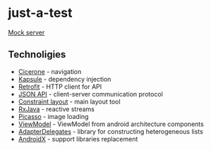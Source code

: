 # just-a-test

[Mock server](https://justtest11.docs.apiary.io/#)

## Technoligies

 - [Cicerone](https://github.com/terrakok/Cicerone) - navigation
 - [Kapsule](https://traversal.space/kapsule/) - dependency injection
 - [Retrofit](https://square.github.io/retrofit/) - HTTP client for API
 - [JSON API](https://jsonapi.org/) - client-server communication protocol
 - [Constraint layout](https://developer.android.com/training/constraint-layout/) - main layout tool
 - [RxJava](https://github.com/ReactiveX/RxJava) - reactive streams
 - [Picasso](http://square.github.io/picasso/) - image loading
- [ViewModel](https://developer.android.com/topic/libraries/architecture/viewmodel) - ViewModel from android architecture components
- [AdapterDelegates](https://github.com/sockeqwe/AdapterDelegates) - library for constructing heterogeneous lists
- [AndroidX](https://developer.android.com/jetpack/androidx/) - support libraries replacement
<!--stackedit_data:
eyJoaXN0b3J5IjpbLTE2ODcyNzQxODBdfQ==
-->